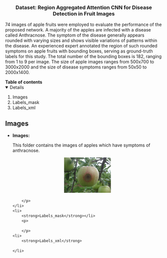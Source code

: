 

<!-- PROJECT LOGO -->
<p align="center">
    <h3 align="center">Dataset: Region Aggregated Attention CNN for Disease Detection in Fruit Images</h3>
    <p align="left">
    74 images of apple fruits were employed to evaluate the performance of the proposed network. A majority of the apples are infected with a disease called Anthracnose. The symptom of the disease generally appears rounded with varying sizes and shows visible variations of patterns within the disease. An experienced expert annotated the region of such rounded symptoms on apple fruits with bounding boxes, serving as ground-truth labels for this study. The total number of the bounding boxes is 182, ranging from 1 to 9 per image. The size of apple images ranges from 500x700 to 3000x2000 and the size of disease symptoms ranges from 50x50 to 2000x1400.
    <br>
        <a href="https://paip2020.grand-challenge.org"><strong></strong></a>
    </p>      
</p>



<!--Table of Contents--!>

<strong>Table of contents</strong>
<details open="open">
    <ol>

          <li>Images</li>
          <li>Labels_mask</li>
          <li>Labels_xml</li>

    </ol>
</details>



<!--PAIP2020 challenge-->
## Images

<ul>
    <li>
        <strong>Images:</strong>
        <p>
          This folder contains the images of apples which have symptoms of anthracnose.
        </p>
        <p align="center">
        <img src="Images/IMG_0921.JPG" width=150px>

        </p>
    </li>
    <li>
        <strong>Labels_mask</strong></li>
        <p>

        </p>
    <li>
        <strong>Labels_xml</strong>

    </li>


</ul>
